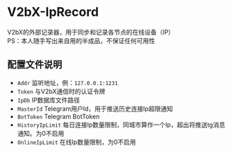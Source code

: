 # V2bX-IpRecord
V2bX的外部记录器，用于同步和记录各节点的在线设备（IP）  
PS：本人随手写出来自用的半成品，不保证任何可用性
## 配置文件说明
- `Addr` 监听地址，例：`127.0.0.1:1231`
- `Token` 与V2bX通信时的认证令牌
- `IpDb` IP数据库文件路径
- `MasterId` Telegram用户Id，用于推送历史连接Ip超限通知
- `BotToken` Telegram BotToken
- `HistoryIpLimit` 每日连接Ip数量限制，同城市算作一个Ip，超出将推送tg消息通知。为0不启用
- `OnlineIpLimit` 在线Ip数量限制，为0不启用
